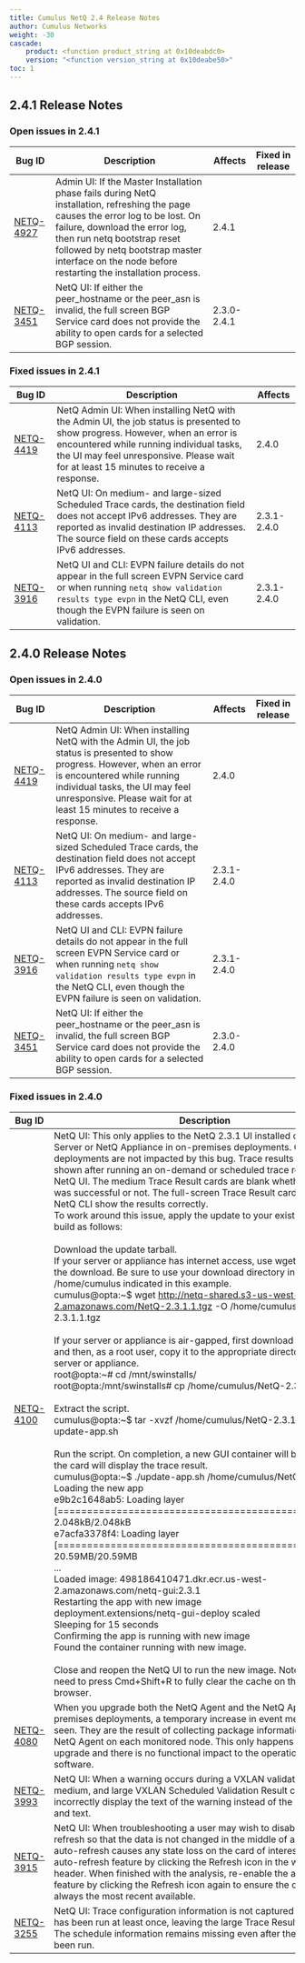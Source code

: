 ```yaml
---
title: Cumulus NetQ 2.4 Release Notes
author: Cumulus Networks
weight: -30
cascade:
    product: <function product_string at 0x10deabdc0>
    version: "<function version_string at 0x10deabe50>"
toc: 1
---
```



## 2.4.1 Release Notes
### Open issues in 2.4.1

|  Bug ID 	|   Description	|   Affects	|   Fixed in release	|
|---	        |---	        |---	    |---	                |
| [NETQ-4927](#NETQ-4927) | Admin UI: If the Master Installation phase fails during NetQ installation, refreshing the page causes the error log to be lost. On failure, download the error log, then run netq bootstrap reset followed by netq bootstrap master interface on the node before restarting the installation process. | 2.4.1 | |
| [NETQ-3451](#NETQ-3451) | NetQ UI: If either the peer_hostname or the peer_asn is invalid, the full screen BGP Service card does not provide the ability to open cards for a selected BGP session. | 2.3.0-2.4.1 | |

### Fixed issues in 2.4.1
|  Bug ID 	|   Description	|   Affects	|
|---	        |---	        |---	    |
| [NETQ-4419](#NETQ-4419) | NetQ Admin UI: When installing NetQ with the Admin UI, the job status is presented to show progress. However, when an error is encountered while running individual tasks, the UI may feel unresponsive. Please wait for at least 15 minutes to receive a response. | 2.4.0 | |
| [NETQ-4113](#NETQ-4113) | NetQ UI: On medium- and large-sized Scheduled Trace cards, the destination field does not accept IPv6 addresses. They are reported as invalid destination IP addresses. The source field on these cards accepts IPv6 addresses. | 2.3.1-2.4.0 | |
| [NETQ-3916](#NETQ-3916) | NetQ UI and CLI: EVPN failure details do not appear in the full screen EVPN Service card or when running `netq show validation results type evpn` in the NetQ CLI, even though the EVPN failure is seen on validation. | 2.3.1-2.4.0 | |

## 2.4.0 Release Notes
### Open issues in 2.4.0

|  Bug ID 	|   Description	|   Affects	|   Fixed in release	|
|---	        |---	        |---	    |---	                |
| [NETQ-4419](#NETQ-4419) | NetQ Admin UI: When installing NetQ with the Admin UI, the job status is presented to show progress. However, when an error is encountered while running individual tasks, the UI may feel unresponsive. Please wait for at least 15 minutes to receive a response. | 2.4.0 | |
| [NETQ-4113](#NETQ-4113) | NetQ UI: On medium- and large-sized Scheduled Trace cards, the destination field does not accept IPv6 addresses. They are reported as invalid destination IP addresses. The source field on these cards accepts IPv6 addresses. | 2.3.1-2.4.0 | |
| [NETQ-3916](#NETQ-3916) | NetQ UI and CLI: EVPN failure details do not appear in the full screen EVPN Service card or when running `netq show validation results type evpn` in the NetQ CLI, even though the EVPN failure is seen on validation. | 2.3.1-2.4.0 | |
| [NETQ-3451](#NETQ-3451) | NetQ UI: If either the peer_hostname or the peer_asn is invalid, the full screen BGP Service card does not provide the ability to open cards for a selected BGP session. | 2.3.0-2.4.0 | |

### Fixed issues in 2.4.0
|  Bug ID 	|   Description	|   Affects	|
|---	        |---	        |---	    |
| [NETQ-4100](#NETQ-4100) | NetQ UI: This only applies to the NetQ 2.3.1 UI installed on the NetQ Server or NetQ Appliance in on-premises deployments. Cloud deployments are not impacted by this bug. Trace results are not shown after running an on-demand or scheduled trace request in the NetQ UI. The medium Trace Result cards are blank whether the trace was successful or not. The full-screen Trace Result card and the NetQ CLI show the results correctly.<br />To work around this issue, apply the update to your existing 2.3.1 build as follows:<br /><br />	Download the update tarball.<br />If your server or appliance has internet access, use wget to perform the download. Be sure to use your download directory in place of /home/cumulus indicated in this example.<br />cumulus&#64;opta:~$ wget http://netq-shared.s3-us-west-2.amazonaws.com/NetQ-2.3.1.1.tgz -O /home/cumulus/NetQ-2.3.1.1.tgz<br /><br />If your server or appliance is air-gapped, first download the tarball and then, as a root user, copy it to the appropriate directory on your server or appliance.<br />root&#64;opta:~# cd /mnt/swinstalls/<br />root&#64;opta:/mnt/swinstalls# cp /home/cumulus/NetQ-2.3.1.1.tgz ./ <br /><br />	Extract the script.<br />cumulus&#64;opta:~$ tar -xvzf /home/cumulus/NetQ-2.3.1.1.tgz update-app.sh<br /><br />	Run the script. On completion, a new GUI container will be running and the card will display the trace result.<br />cumulus&#64;opta:~$ ./update-app.sh /home/cumulus/NetQ-2.3.1.1.tgz<br />Loading the new app<br />e9b2c1648ab5: Loading layer [==================================================&gt;]  2.048kB/2.048kB<br />e7acfa3378f4: Loading layer [==================================================&gt;]  20.59MB/20.59MB<br />...<br />Loaded image: 498186410471.dkr.ecr.us-west-2.amazonaws.com/netq-gui:2.3.1<br />Restarting the app with new image<br />deployment.extensions/netq-gui-deploy scaled<br />Sleeping for 15 seconds<br />Confirming the app is running with new image<br />Found the container running with new image.<br /><br />	Close and reopen the NetQ UI to run the new image. Note: You may need to press Cmd+Shift+R to fully clear the cache on the Chrome browser.<br /> | 2.3.1 | |
| [NETQ-4080](#NETQ-4080) | When you upgrade both the NetQ Agent and the NetQ Apps in on-premises deployments, a temporary increase in event messages is seen. They are the result of collecting package information from the NetQ Agent on each monitored node. This only happens on initial upgrade and there is no functional impact to the operation of the NetQ software. | 2.3.1 | |
| [NETQ-3993](#NETQ-3993) | NetQ UI: When a warning occurs during a VXLAN validation, the small, medium, and large VXLAN Scheduled Validation Result cards incorrectly display the text of the warning instead of the Failed icon and text. | 2.3.1 | |
| [NETQ-3915](#NETQ-3915) | NetQ UI: When troubleshooting a user may wish to disable auto-refresh so that the data is not changed in the middle of analysis. If auto-refresh causes any state loss on the card of interest, pause the auto-refresh feature by clicking the Refresh icon in the workbench header. When finished with the analysis, re-enable the auto-refresh feature by clicking the Refresh icon again to ensure the card data is always the most recent available. | 2.3.1 | |
| [NETQ-3255](#NETQ-3255) | NetQ UI: Trace configuration information is not captured until the trace has been run at least once, leaving the large Trace Result card blank. The schedule information remains missing even after the trace has been run. | 2.2.2-2.3.1 | |


